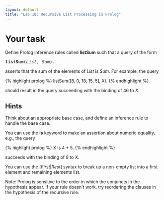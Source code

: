 ```yaml
---
layout: default
title: "Lab 18: Recursive List Processing in Prolog"
---
```


# Your task

Define Prolog inference rules called **listSum** such that a query of the form

<pre>
<b>listSum</b>(<i>List</i>, <i>Sum</i>).
</pre>

asserts that the sum of the elements of *List* is *Sum*.  For example, the query

{% highlight prolog %}
listSum([8, 0, 18, 15, 5], X).
{% endhighlight %}

should result in the query succeeding with the binding of 46 to *X*.

## Hints

Think about an appropriate base case, and define an inference rule to handle the base case.

You can use the **is** keyword to make an assertion about numeric equality, e.g., the query

{% highlight prolog %}
X is 4 + 5.
{% endhighlight %}

succeeds with the binding of 9 to *X*.

You can use the [*First*\|*Rest*] syntax to break up a non-empty list into a first element and remaining elements list.

Note: Prolog is sensitive to the order in which the conjuncts in the hypothesis appear.  If your rule doesn't work, try reordering the clauses in the hypothesis of the recursive rule.
